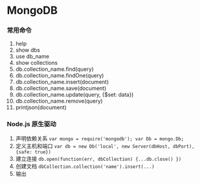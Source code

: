 # MongoDB

### 常用命令

1. help
2. show dbs
3. use db_name
4. show collections
5. db.collection_name.find(query)
6. db.collection_name.findOne(query)
7. db.collection_name.insert(document)
8. db.collection_name.save(document)
9. db.collection_name.update(query, {$set: data})
10. db.collection_name.remove(query)
11. printjson(document)

### Node.js 原生驱动

1. 声明依赖关系 ``var mongo = require('mongodb'); var Db = mongo.Db;``
2. 定义主机和端口 ``var db = new Db('local', new Server(dbHost, dbPort), {safe: true})``
3. 建立连接 ``db.open(function(err, dbCollection) {...db.close() })``
4. 创建文档 ``dbCollection.collection('name').insert(...)``
5. 输出

```


```
